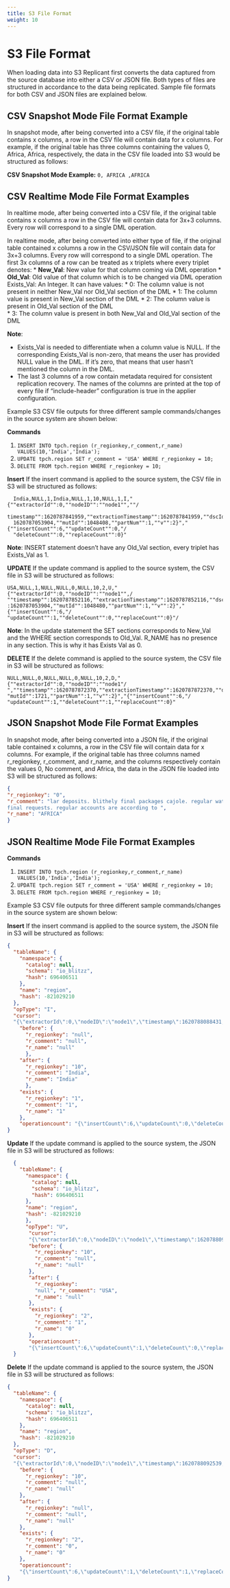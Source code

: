 ```yaml
---
title: S3 File Format
weight: 10
---
```


# S3 File Format

When loading data into S3 Replicant first converts the data captured from the source database into either a CSV or JSON file. Both types of files are structured in accordance to the data being replicated. Sample file formats for both CSV and JSON files are explained below.


## CSV Snapshot Mode File Format Example

In snapshot mode, after being converted into a CSV file, if the original table contains x columns, a row in the CSV file will contain data for x columns. For example, if the original table has three columns containing the values 0, Africa, Africa, respectively, the data in the CSV file loaded into S3 would be structured as follows:

**CSV Snapshot Mode Example:**
`0, AFRICA ,AFRICA`

## CSV Realtime Mode File Format Examples

In realtime mode, after being converted into a CSV file, if the original table contains x columns a row in the CSV file will contain data for 3x+3 columns. Every row will correspond to a single DML operation.


In realtime mode, after being converted into either type of file, if the original table contained x columns a row in the CSV/JSON file will contain data for 3x+3 columns. Every row will correspond to a single DML operation. The first 3x columns of a row can be treated as x triplets where every triplet denotes:
    * **New_Val**: New value for that column coming via DML operation
    * **Old_Val**: Old value of that column which is to be changed via DML operation Exists_Val: An Integer. It can have values:
      * 0: The column value is not present in neither New_Val nor Old_Val section of the DML
      * 1: The column value is present in New_Val section of the DML
      * 2: The column value is present in Old_Val section of the DML  
      * 3: The column value is present in both New_Val and Old_Val section of the DML

**Note**:
* Exists_Val is needed to differentiate when a column value is NULL. If the corresponding Exists_Val is non-zero, that means the user has provided NULL value in the DML. If it’s zero, that means that user hasn’t mentioned the column in the DML.
* The last 3 columns of a row contain metadata required for consistent replication recovery. The names of the columns are printed at the top of every file if “include-header” configuration is true in the applier configuration.

Example S3 CSV file outputs for three different sample commands/changes in the source system are shown below:

**Commands**
1. `INSERT INTO tpch.region (r_regionkey,r_comment,r_name) VALUES(10,'India','India');`
2. `UPDATE tpch.region SET r_comment = 'USA' WHERE r_regionkey = 10;`
3. `DELETE FROM tpch.region WHERE r_regionkey = 10;`


**Insert**
If the insert command is applied to the source system, the CSV file in S3 will be structured as follows:
  ```CSV
    India,NULL,1,India,NULL,1,10,NULL,1,I,"{""extractorId"":0,""nodeID"":""node1"",""/
    timestamp"":1620787841959,""extractionTimestamp"":1620787841959,""dscId"":/
    1620787053904,""mutId"":1048408,""partNum"":1,""v"":2}","{""insertCount"":6,""updateCount"":0,"/
    "deleteCount"":0,""replaceCount"":0}"
  ```
**Note**: INSERT statement doesn’t have any Old_Val section, every triplet has Exists_Val as 1.

**UPDATE**
If the update command is applied to the source system, the CSV file in S3 will be structured as follows:
  ```CSV
  USA,NULL,1,NULL,NULL,0,NULL,10,2,U,"{""extractorId"":0,""nodeID"":""node1"",/
  ""timestamp"":1620787852116,""extractionTimestamp"":1620787852116,""dscId""/
  :1620787053904,""mutId"":1048480,""partNum"":1,""v"":2}","{""insertCount"":6,"/
  "updateCount"":1,""deleteCount"":0,""replaceCount"":0}"/
  ```
**Note**: In the update statement the SET sections corresponds to New_Val and the WHERE section corresponds to Old_Val. R_NAME has no presence in any section. This is why it has Exists Val as 0.

**DELETE**
If the delete command is applied to the source system, the CSV file in S3 will be structured as follows:
  ```CSV
  NULL,NULL,0,NULL,NULL,0,NULL,10,2,D,"{""extractorId"":0,""nodeID"":""node1"/
  ",""timestamp"":1620787872370,""extractionTimestamp"":1620787872370,""dscI"":1620787053905,"/
  "mutId"":1721,""partNum"":1,""v"":2}","{""insertCount"":6,"/
  "updateCount"":1,""deleteCount"":1,""replaceCount"":0}"
  ```

## JSON Snapshot Mode File Format Examples

In snapshot mode, after being converted into a JSON file, if the original table contained x columns, a row in the CSV file will contain data for x columns. For example, if the original table has three columns named r_regionkey, r_comment, and r_name, and the columns respectively contain the values 0, No comment, and Africa, the data in the JSON file loaded into S3 will be structured as follows:
  ```JSON
  {
  "r_regionkey": "0",
  "r_comment": "lar deposits. blithely final packages cajole. regular waters are
  final requests. regular accounts are according to ",
  "r_name": "AFRICA"
  }
  ```


## JSON Realtime Mode File Format Examples

**Commands**
1. `INSERT INTO tpch.region (r_regionkey,r_comment,r_name) VALUES(10,'India','India');`
2. `UPDATE tpch.region SET r_comment = 'USA' WHERE r_regionkey = 10;`
3. `DELETE FROM tpch.region WHERE r_regionkey = 10;`


Example S3 CSV file outputs for three different sample commands/changes in the source system are shown below:

**Insert**
If the insert command is applied to the source system, the JSON file in S3 will be structured as follows:
  ```JSON
  {
    "tableName": {
      "namespace": {
        "catalog": null,
        "schema": "io_blitzz",
        "hash": 696406511
      },
      "name": "region",
      "hash": -821029210
    },
    "opType": "I",
    "cursor":
    "{\"extractorId\":0,\"nodeID\":\"node1\",\"timestamp\":1620788088431,\"extraction Timestamp\":1620788088431,\"dscId\":1620787053905,\"mutId\":326118,\"partNu m\":1,\"v\":2}",
      "before": {
        "r_regionkey": "null",
        "r_comment": "null",
        "r_name": "null"
        },
      "after": {
        "r_regionkey": "10",
        "r_comment": "India",
        "r_name": "India"
        },
      "exists": {
        "r_regionkey": "1",
        "r_comment": "1",
        "r_name": "1"
      },
      "operationcount": "{\"insertCount\":6,\"updateCount\":0,\"deleteCount\":0,\"replaceCount\":0}"
  }
  ```

**Update**
If the update command is applied to the source system, the JSON file in S3 will be structured as follows:
  ```JSON
    {
      "tableName": {
        "namespace": {
          "catalog": null,
          "schema": "io_blitzz",
          "hash": 696406511
        },
        "name": "region",
        "hash": -821029210
        },
        "opType": "U",
         "cursor":
         "{\"extractorId\":0,\"nodeID\":\"node1\",\"timestamp\":1620788090478,\"extraction Timestamp\":1620788090478,\"dscId\":1620787053905,\"mutId\":326190,\"partN um\":1,\"v\":2}",
         "before": {
           "r_regionkey": "10",
           "r_comment": "null",
           "r_name": "null"
         },
         "after": {
           "r_regionkey":
           "null", "r_comment": "USA",
           "r_name": "null"
         },
         "exists": {
           "r_regionkey": "2",
           "r_comment": "1",
           "r_name": "0"
         },
         "operationcount":
         "{\"insertCount\":6,\"updateCount\":1,\"deleteCount\":0,\"replaceCount\":0}"
    }
  ```

**Delete**
If the update command is applied to the source system, the JSON file in S3 will be structured as follows:
  ```JSON
  {
    "tableName": {
      "namespace": {
        "catalog": null,
        "schema": "io_blitzz",
        "hash": 696406511
      },
      "name": "region",
      "hash": -821029210
    },
    "opType": "D",
    "cursor":
    "{\"extractorId\":0,\"nodeID\":\"node1\",\"timestamp\":1620788092539,\"extraction Timestamp\":1620788092539,\"dscId\":1620787053905,\"mutId\":326250,\"partN um\":1,\"v\":2}",
      "before": {
        "r_regionkey": "10",
        "r_comment": "null",
        "r_name": "null"
      },
      "after": {
        "r_regionkey": "null",
        "r_comment": "null",
        "r_name": "null"
      },
      "exists": {
        "r_regionkey": "2",
        "r_comment": "0",
        "r_name": "0"
      },
      "operationcount":
      "{\"insertCount\":6,\"updateCount\":1,\"deleteCount\":1,\"replaceCount\":0}"
  }



  ```
